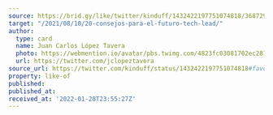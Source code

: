 ```yaml
---
source: https://brid.gy/like/twitter/kinduff/1432422197751074818/368729793
target: "/2021/08/10/20-consejos-para-el-futuro-tech-lead/"
author:
  type: card
  name: Juan Carlos López Tavera
  photo: https://webmention.io/avatar/pbs.twimg.com/4823fc03081702ec2813d57551ac7a72d1b64736d78c3a27bd2dfc7e786737f3.jpg
  url: https://twitter.com/jclopeztavera
source_url: https://twitter.com/kinduff/status/1432422197751074818#favorited-by-368729793
property: like-of
published:
published_at:
received_at: '2022-01-28T23:55:27Z'
---
```


